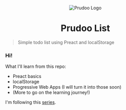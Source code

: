 <p align="center">
  <img src="https://user-images.githubusercontent.com/65883882/233832867-78470a3a-4d3e-4e56-a04f-eed4d56d0eb6.png" alt="Prudoo Logo"/>
  <h1 align="center">Prudoo List</h1>
</p>

> Simple todo list using Preact and localStorage

### Hi!

What I'll learn from this repo:

- Preact basics
- localStorage
- Progressive Web Apps (I will turn it into those soon)
- (More to go on the learning journey!)

I'm following this [series](https://dev.to/joelynn/series/12791).
